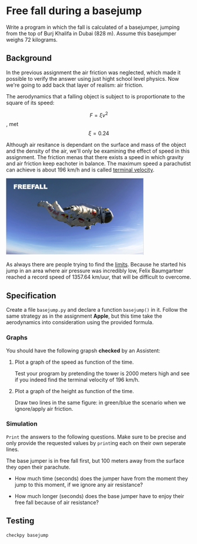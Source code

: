 # Free fall during a basejump

Write a program in which the fall is calculated of a basejumper, jumping from the top of Burj Khalifa in Dubai (828 m). Assume this basejumper weighs 72 kilograms.


## Background

In the previous assignment the air friction was neglected, which made it possible to verify the answer using just hight school level physics. Now we're going to add back that layer of realism: air friction.

The aerodynamics that a falling object is subject to is proportionate to the square of its speed:

$$F = \xi v^2$$, met $$ \xi = 0.24$$

Although air resitance is dependant on the surface and mass of the object and the density of the air, we'll only be examining the effect of speed in this assignment. The friction menas that there exists a speed in which gravity and air friction keep eachoter in balance. The maximum speed a parachutist can achieve is about 196 km/h and is called [terminal velocity](https://en.wikipedia.org/wiki/Terminal_velocity). 

![](Freefall.png)

As always there are people trying to find the [limits](https://en.wikipedia.org/wiki/Speed_skydiving). Because he started his jump in an area where air pressure was incredibly low, Felix Baumgartner reached a record speed of 1357.64 km/uur, that will be difficult to overcome.


## Specification

Create a file `basejump.py` and declare a function `basejump()` in it. Follow the same strategy as in the assignment **Apple**, but this time take the aerodynamics into consideration using the provided formula.

### Graphs

You should have the following grapsh **checked** by an Assistent:

1. Plot a graph of the speed as function of the time.

    Test your program by pretending the tower is 2000 meters high and see if you indeed find the terminal velocity of 196 km/h.

2. Plot a graph of the height as function of the time.

    Draw two lines in the same figure: in green/blue the scenario when we ignore/apply air friction.

### Simulation

`Print` the answers to the following questions. Make sure to be precise and only provide the requested values by `print`ing each on their own seperate lines.

The base jumper is in free fall first, but 100 meters away from the surface they open their parachute.

* How much time (seconds) does the jumper have from the moment they jump to this moment, if we ignore any air resistance?

* How much longer (seconds) does the base jumper have to enjoy their free fall because of air resistance?

## Testing

	checkpy basejump
